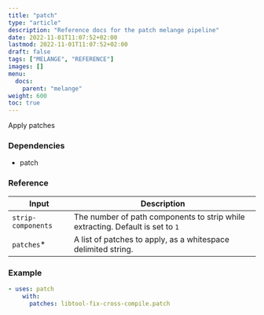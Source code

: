 ```yaml
---
title: "patch"
type: "article"
description: "Reference docs for the patch melange pipeline"
date: 2022-11-01T11:07:52+02:00
lastmod: 2022-11-01T11:07:52+02:00
draft: false
tags: ["MELANGE", "REFERENCE"]
images: []
menu:
  docs:
    parent: "melange"
weight: 600
toc: true
---
```



Apply patches

### Dependencies
- patch


### Reference
| Input              | Description                                                                    |
|--------------------|--------------------------------------------------------------------------------|
| `strip-components` | The number of path components to strip while extracting. Default is set to `1` |
| `patches`*         | A list of patches to apply, as a whitespace delimited string.                  |


### Example
```yaml
- uses: patch
    with:
      patches: libtool-fix-cross-compile.patch
```
